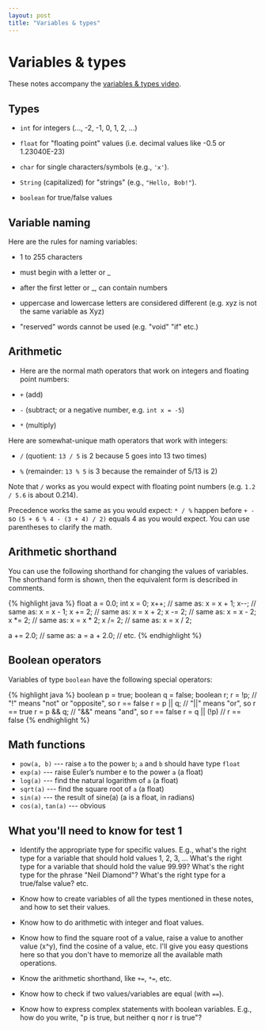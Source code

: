 ```yaml
---
layout: post
title: "Variables & types"
---
```


# Variables & types

These notes accompany the [variables & types video](/videos/2014-08-29-variables-types.html).

## Types

- `int` for integers (..., -2, -1, 0, 1, 2, ...)

- `float` for "floating point" values (i.e. decimal values like -0.5 or 1.23040E-23)

- `char` for single characters/symbols (e.g., `'x'`).

- `String` (capitalized) for "strings" (e.g., `"Hello, Bob!"`).

- `boolean` for true/false values

## Variable naming

Here are the rules for naming variables:

- 1 to 255 characters

- must begin with a letter or _

- after the first letter or _, can contain numbers

- uppercase and lowercase letters are considered different (e.g. xyz is not the same variable as Xyz)

- "reserved" words cannot be used (e.g. "void" "if" etc.)

## Arithmetic

- Here are the normal math operators that work on integers and floating point numbers:

- `+` (add)

- `-` (subtract; or a negative number, e.g. `int x = -5`)

- `*` (multiply)

Here are somewhat-unique math operators that work with integers:

- `/` (quotient: `13 / 5` is 2 because 5 goes into 13 two times)

- `%` (remainder: `13 % 5` is 3 because the remainder of 5/13 is 2)

Note that `/` works as you would expect with floating point numbers
(e.g. `1.2 / 5.6` is about 0.214).

Precedence works the same as you would expect: `* / %` happen before
`+ -` so `(5 + 6 % 4 - (3 + 4) / 2)` equals 4 as you would expect. You
can use parentheses to clarify the math.

## Arithmetic shorthand

You can use the following shorthand for changing the values of
variables. The shorthand form is shown, then the equivalent form is
described in comments.

{% highlight java %}
float a = 0.0;
int x = 0;
x++;            // same as: x = x + 1;
x--;            // same as: x = x - 1;
x += 2;         // same as: x = x + 2;
x -= 2;         // same as: x = x - 2;
x *= 2;         // same as: x = x * 2;
x /= 2;         // same as: x = x / 2;
    
a += 2.0;       // same as: a = a + 2.0;
// etc.
{% endhighlight %}

## Boolean operators

Variables of type `boolean` have the following special operators:

{% highlight java %}
boolean p = true;
boolean q = false;
boolean r;
r = !p;        // "!" means "not" or "opposite", so r == false
r = p || q;    // "||" means "or", so r == true
r = p && q;    // "&&" means "and", so r == false
r = q || (!p)  // r == false
{% endhighlight %}

## Math functions

- `pow(a, b)` --- raise `a` to the power `b`; `a` and `b` should have type `float`
- `exp(a)` --- raise Euler’s number e to the power `a` (a float)
- `log(a)` --- find the natural logarithm of `a` (a float)
- `sqrt(a)` --- find the square root of `a` (a float)
- `sin(a)` --- the result of sine(a) (a is a float, in radians)
- `cos(a)`, `tan(a)` --- obvious

## What you'll need to know for test 1

- Identify the appropriate type for specific values. E.g., what's the
  right type for a variable that should hold values 1, 2, 3,
  ... What's the right type for a variable that should hold the value
  99.99? What's the right type for the phrase "Neil Diamond"? What's
  the right type for a true/false value? etc.

- Know how to create variables of all the types mentioned in these
  notes, and how to set their values.

- Know how to do arithmetic with integer and float values.

- Know how to find the square root of a value, raise a value to
  another value (x^y), find the cosine of a value, etc. I'll give you
  easy questions here so that you don't have to memorize all the
  available math operations.

- Know the arithmetic shorthand, like `+=`, `*=`, etc.

- Know how to check if two values/variables are equal (with `==`).

- Know how to express complex statements with boolean variables. E.g.,
  how do you write, "p is true, but neither q nor r is true"?
